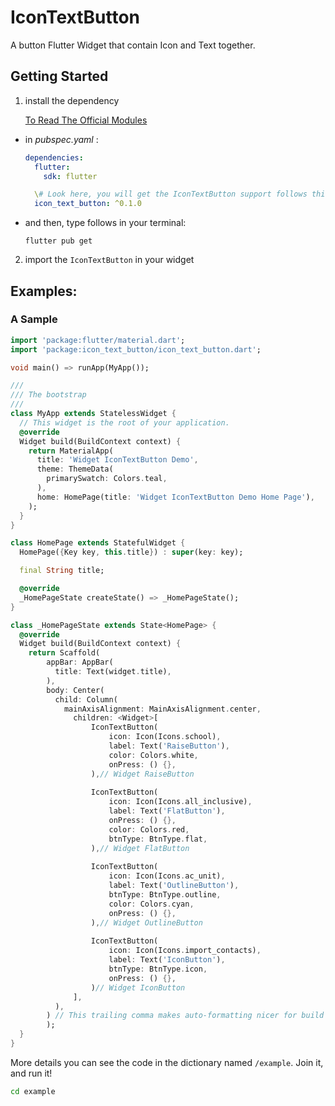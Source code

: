 # IconTextButton

A button Flutter Widget that contain Icon and Text together.

## Getting Started
1. install the dependency

    [To Read The Official Modules](https://pub.dev/packages/icon_text_button#-installing-tab-)


* in *pubspec.yaml* :
    
    ```yaml
    dependencies:
      flutter:
        sdk: flutter
    
      \# Look here, you will get the IconTextButton support follows this:
      icon_text_button: ^0.1.0
    
    ```

* and then, type follows in your terminal:
    
    ```shell
    flutter pub get
    ```

2. import the `IconTextButton` in your widget

## Examples:

### A Sample 

```dart
import 'package:flutter/material.dart';
import 'package:icon_text_button/icon_text_button.dart';

void main() => runApp(MyApp());

///
/// The bootstrap
/// 
class MyApp extends StatelessWidget {
  // This widget is the root of your application.
  @override
  Widget build(BuildContext context) {
    return MaterialApp(
      title: 'Widget IconTextButton Demo',
      theme: ThemeData(
        primarySwatch: Colors.teal,
      ),
      home: HomePage(title: 'Widget IconTextButton Demo Home Page'),
    );
  }
}

class HomePage extends StatefulWidget {
  HomePage({Key key, this.title}) : super(key: key);

  final String title;

  @override
  _HomePageState createState() => _HomePageState();
}

class _HomePageState extends State<HomePage> {
  @override
  Widget build(BuildContext context) {
    return Scaffold(
        appBar: AppBar(
          title: Text(widget.title),
        ),
        body: Center(
          child: Column(
            mainAxisAlignment: MainAxisAlignment.center,
	          children: <Widget>[
		          IconTextButton(
			          icon: Icon(Icons.school),
			          label: Text('RaiseButton'),
			          color: Colors.white,
			          onPress: () {},
		          ),// Widget RaiseButton
		          
		          IconTextButton(
			          icon: Icon(Icons.all_inclusive),
			          label: Text('FlatButton'),
			          onPress: () {},
			          color: Colors.red,
			          btnType: BtnType.flat,
		          ),// Widget FlatButton
		          
		          IconTextButton(
			          icon: Icon(Icons.ac_unit),
			          label: Text('OutlineButton'),
			          btnType: BtnType.outline,
			          color: Colors.cyan,
			          onPress: () {},
		          ),// Widget OutlineButton
		          
		          IconTextButton(
			          icon: Icon(Icons.import_contacts),
			          label: Text('IconButton'),
			          btnType: BtnType.icon,
			          onPress: () {},
		          )// Widget IconButton
	          ],
          ),
        ) // This trailing comma makes auto-formatting nicer for build methods.
        );
  }
}


```


More details you can see the code in the dictionary named `/example`.
Join it, and run it!

```sh
cd example
```




